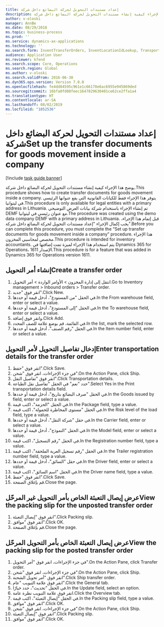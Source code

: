 ```yaml
---
title: إعداد مستندات التحويل لحركة البضائع داخل شركة
description: يوضح هذا الإجراء كيفية إنشاء مستندات التحويل لحركة البضائع داخل شركة.
author: v-oloski
manager: AnnBe
ms.date: 08/29/2018
ms.topic: business-process
ms.prod: ''
ms.service: dynamics-ax-applications
ms.technology: ''
ms.search.form: InventTransferOrders, InventLocationIdLookup, TransportationDocument, HcmWorkerLookUp, SrsReportViewerForm, InventTransferParmShip
audience: Application User
ms.reviewer: kfend
ms.search.scope: Core, Operations
ms.search.region: Global
ms.author: v-oloski
ms.search.validFrom: 2016-06-30
ms.dyn365.ops.version: Version 7.0.0
ms.openlocfilehash: fe4dd04595c961e1c66178e6ac6955e945869ded
ms.sourcegitcommit: 16bfa0fd08feec1647829630401ce62ce2ffa1a4
ms.translationtype: HT
ms.contentlocale: ar-SA
ms.lasthandoff: 08/02/2019
ms.locfileid: "1852536"
---
```

# <a name="set-up-the-transfer-documents-for-goods-movement-inside-a-company"></a><span data-ttu-id="20624-103">إعداد مستندات التحويل لحركة البضائع داخل شركة</span><span class="sxs-lookup"><span data-stu-id="20624-103">Set up the transfer documents for goods movement inside a company</span></span>

[!include [task guide banner](../../includes/task-guide-banner.md)]

<span data-ttu-id="20624-104">يوضح هذا الإجراء كيفية إنشاء مستندات التحويل لحركة البضائع داخل شركة.</span><span class="sxs-lookup"><span data-stu-id="20624-104">This procedure shows how to create transfer documents for goods movement inside a company.</span></span> <span data-ttu-id="20624-105">يتوفر هذا الإجراء فقط للكيانات القانونية التي يقع عنوانها الرئيسي في ليتوانيا.</span><span class="sxs-lookup"><span data-stu-id="20624-105">This procedure is only available for legal entities with a primary address in Lithuania.</span></span> <span data-ttu-id="20624-106">تم إنشاء الإجراء باستخدام شركة بيانات العرض التوضيحي DEMF مع عنوان رئيسي في ليتوانيا.</span><span class="sxs-lookup"><span data-stu-id="20624-106">The procedure was created using the demo data company DEMF with a primary address in Lithuania.</span></span> <span data-ttu-id="20624-107">قبل إتمام هذا الإجراء، يجب إكمال الإجراء "إعداد مستندات التحويل لحركة البضائع داخل شركة".</span><span class="sxs-lookup"><span data-stu-id="20624-107">Before you can complete this procedure, you must complete the “Set up transfer documents for goods movement inside a company” procedure.</span></span> <span data-ttu-id="20624-108">هذا الإجراء مخصص لمحاسبي المخزون‬.</span><span class="sxs-lookup"><span data-stu-id="20624-108">This procedure is intended for inventory accountants.</span></span> <span data-ttu-id="20624-109">يتم استخدام هذا الإجراء لميزة تمت إضافتها في Dynamics 365 for Operations، الإصدار 1611.</span><span class="sxs-lookup"><span data-stu-id="20624-109">This procedure is for a feature that was added in Dynamics 365 for Operations version 1611.</span></span>


## <a name="create-a-transfer-order"></a><span data-ttu-id="20624-110">إنشاء أمر التحويل</span><span class="sxs-lookup"><span data-stu-id="20624-110">Create a transfer order</span></span>
1. <span data-ttu-id="20624-111">انتقل إلى إدارة المخزون > الأوامر الواردة > أمر التحويل.</span><span class="sxs-lookup"><span data-stu-id="20624-111">Go to Inventory management > Inbound orders > Transfer order.</span></span>
2. <span data-ttu-id="20624-112">انقر فوق "جديد".</span><span class="sxs-lookup"><span data-stu-id="20624-112">Click New.</span></span>
3. <span data-ttu-id="20624-113">في الحقل "من المستودع"، أدخل قيمة أو حددها.</span><span class="sxs-lookup"><span data-stu-id="20624-113">In the From warehouse field, enter or select a value.</span></span>
4. <span data-ttu-id="20624-114">في الحقل "إلى المستودع"، أدخل قيمة أو حددها.</span><span class="sxs-lookup"><span data-stu-id="20624-114">In the To warehouse field, enter or select a value.</span></span>
5. <span data-ttu-id="20624-115">وانقر فوق إضافة.</span><span class="sxs-lookup"><span data-stu-id="20624-115">Click Add.</span></span>
6. <span data-ttu-id="20624-116">في القائمة، قم بوضع علامة للصف المحدد.</span><span class="sxs-lookup"><span data-stu-id="20624-116">In the list, mark the selected row.</span></span>
7. <span data-ttu-id="20624-117">في الحقل "رقم الصنف"، أدخل قيمة أو حددها.</span><span class="sxs-lookup"><span data-stu-id="20624-117">In the Item number field, enter or select a value.</span></span>

## <a name="enter-transportation-details-for-the-transfer-order"></a><span data-ttu-id="20624-118">إدخال تفاصيل التحويل لأمر التحويل</span><span class="sxs-lookup"><span data-stu-id="20624-118">Enter transportation details for the transfer order</span></span>
1. <span data-ttu-id="20624-119">انقر فوق "حفظ".</span><span class="sxs-lookup"><span data-stu-id="20624-119">Click Save.</span></span>
2. <span data-ttu-id="20624-120">في جزء الإجراءات، انقر فوق "شحن".</span><span class="sxs-lookup"><span data-stu-id="20624-120">On the Action Pane, click Ship.</span></span>
3. <span data-ttu-id="20624-121">انقر فوق "تفاصيل النقل".</span><span class="sxs-lookup"><span data-stu-id="20624-121">Click Transportation details.</span></span>
4. <span data-ttu-id="20624-122">حدد "نعم" في الحقل "تفاصيل نقل الطباعة".</span><span class="sxs-lookup"><span data-stu-id="20624-122">Select Yes in the Print transportation details field.</span></span>
5. <span data-ttu-id="20624-123">في الحقل "صرف البضائع بتاريخ"، أدخل قيمة أو حددها.</span><span class="sxs-lookup"><span data-stu-id="20624-123">In the Goods issued by field, enter or select a value.</span></span>
6. <span data-ttu-id="20624-124">في الحقل "الحزمة"، اكتب قيمة.</span><span class="sxs-lookup"><span data-stu-id="20624-124">In the Package field, type a value.</span></span>
7. <span data-ttu-id="20624-125">في الحقل "مستوى المخاطرة للحمولة‬"، اكتب قيمة.</span><span class="sxs-lookup"><span data-stu-id="20624-125">In the Risk level of the load field, type a value.</span></span>
8. <span data-ttu-id="20624-126">في حقل "شركة النقل"، أدخل قيمة أو حددها.</span><span class="sxs-lookup"><span data-stu-id="20624-126">In the Carrier field, enter or select a value.</span></span>
9. <span data-ttu-id="20624-127">في الحقل "النموذج"، أدخل قيمة أو حددها.</span><span class="sxs-lookup"><span data-stu-id="20624-127">In the Model field, enter or select a value.</span></span>
10. <span data-ttu-id="20624-128">في الحقل "رقم التسجيل"، اكتب قيمة.</span><span class="sxs-lookup"><span data-stu-id="20624-128">In the Registration number field, type a value.</span></span>
11. <span data-ttu-id="20624-129">في الحقل "رقم تسجيل العربة الملحقة‬"، اكتب قيمة.</span><span class="sxs-lookup"><span data-stu-id="20624-129">In the Trailer registration number field, type a value.</span></span>
12. <span data-ttu-id="20624-130">في حقل "السائق"، أدخل قيمة أو حددها.</span><span class="sxs-lookup"><span data-stu-id="20624-130">In the Driver field, enter or select a value.</span></span>
13. <span data-ttu-id="20624-131">في الحقل "اسم السائق"، اكتب قيمة.</span><span class="sxs-lookup"><span data-stu-id="20624-131">In the Driver name field, type a value.</span></span>
14. <span data-ttu-id="20624-132">انقر فوق "حفظ".</span><span class="sxs-lookup"><span data-stu-id="20624-132">Click Save.</span></span>
15. <span data-ttu-id="20624-133">قم بإغلاق الصفحة.</span><span class="sxs-lookup"><span data-stu-id="20624-133">Close the page.</span></span>

## <a name="view-the-packing-slip-for-the-unposted-transfer-order"></a><span data-ttu-id="20624-134">عرض إيصال التعبئة الخاص بأمر التحويل غير المرحّل</span><span class="sxs-lookup"><span data-stu-id="20624-134">View the packing slip for the unposted transfer order</span></span>
1. <span data-ttu-id="20624-135">انقر فوق "إيصال التعبئة".</span><span class="sxs-lookup"><span data-stu-id="20624-135">Click Packing slip.</span></span>
2. <span data-ttu-id="20624-136">انقر فوق "موافق".</span><span class="sxs-lookup"><span data-stu-id="20624-136">Click OK.</span></span>
3. <span data-ttu-id="20624-137">قم بإغلاق الصفحة.</span><span class="sxs-lookup"><span data-stu-id="20624-137">Close the page.</span></span>

## <a name="view-the-packing-slip-for-the-posted-transfer-order"></a><span data-ttu-id="20624-138">عرض إيصال التعبئة الخاص بأمر التحويل المرحّل</span><span class="sxs-lookup"><span data-stu-id="20624-138">View the packing slip for the posted transfer order</span></span>
1. <span data-ttu-id="20624-139">في جزء الإجراءات، انقر فوق "أمر التحويل".</span><span class="sxs-lookup"><span data-stu-id="20624-139">On the Action Pane, click Transfer order.</span></span>
2. <span data-ttu-id="20624-140">في جزء الإجراءات، انقر فوق "شحن".</span><span class="sxs-lookup"><span data-stu-id="20624-140">On the Action Pane, click Ship.</span></span>
3. <span data-ttu-id="20624-141">انقر فوق "أمر تحويل الشحنة‬".</span><span class="sxs-lookup"><span data-stu-id="20624-141">Click Ship transfer order.</span></span>
4. <span data-ttu-id="20624-142">انقر فوق علامة التبويب "عام".</span><span class="sxs-lookup"><span data-stu-id="20624-142">Click the General tab.</span></span>
5. <span data-ttu-id="20624-143">في الحقل "تحديث"، حدد خيارًا.</span><span class="sxs-lookup"><span data-stu-id="20624-143">In the Update field, select an option.</span></span>
6. <span data-ttu-id="20624-144">انقر فوق علامة التبويب نظرة عامة.</span><span class="sxs-lookup"><span data-stu-id="20624-144">Click the Overview tab.</span></span>
7. <span data-ttu-id="20624-145">في الحقل "إيصال التعبئة"، اكتب قيمة.</span><span class="sxs-lookup"><span data-stu-id="20624-145">In the Packing slip field, type a value.</span></span>
8. <span data-ttu-id="20624-146">انقر فوق "موافق".</span><span class="sxs-lookup"><span data-stu-id="20624-146">Click OK.</span></span>
9. <span data-ttu-id="20624-147">في جزء الإجراءات، انقر فوق "شحن".</span><span class="sxs-lookup"><span data-stu-id="20624-147">On the Action Pane, click Ship.</span></span>
10. <span data-ttu-id="20624-148">انقر فوق "إيصال التعبئة".</span><span class="sxs-lookup"><span data-stu-id="20624-148">Click Packing slip.</span></span>
11. <span data-ttu-id="20624-149">انقر فوق "موافق".</span><span class="sxs-lookup"><span data-stu-id="20624-149">Click OK.</span></span>

